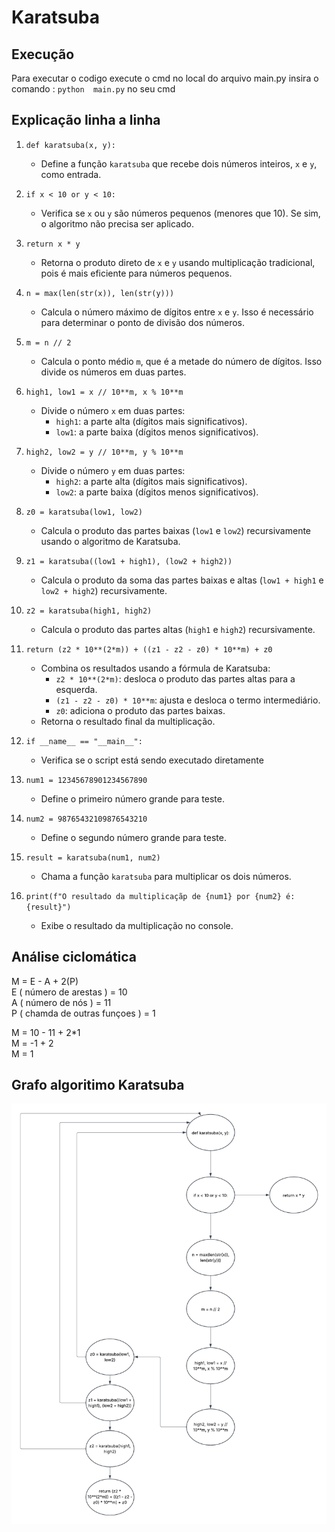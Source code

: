 # Karatsuba #
## Execução ##
Para executar o codigo execute o cmd no local do arquivo main.py 
insira o comando :
`python  main.py`
no seu cmd 

## Explicação linha a linha ##

1. `def karatsuba(x, y):`
   - Define a função `karatsuba` que recebe dois números inteiros, `x` e `y`, como entrada.

2. `if x < 10 or y < 10:`
   - Verifica se `x` ou `y` são números pequenos (menores que 10). Se sim, o algoritmo não precisa ser aplicado.

3. `return x * y`
   - Retorna o produto direto de `x` e `y` usando multiplicação tradicional, pois é mais eficiente para números pequenos.

4. `n = max(len(str(x)), len(str(y)))`
   - Calcula o número máximo de dígitos entre `x` e `y`. Isso é necessário para determinar o ponto de divisão dos números.

5. `m = n // 2`
   - Calcula o ponto médio `m`, que é a metade do número de dígitos. Isso divide os números em duas partes.

6. `high1, low1 = x // 10**m, x % 10**m`
   - Divide o número `x` em duas partes:
     - `high1`: a parte alta (dígitos mais significativos).
     - `low1`: a parte baixa (dígitos menos significativos).

7. `high2, low2 = y // 10**m, y % 10**m`
   - Divide o número `y` em duas partes:
     - `high2`: a parte alta (dígitos mais significativos).
     - `low2`: a parte baixa (dígitos menos significativos).

8. `z0 = karatsuba(low1, low2)`
   - Calcula o produto das partes baixas (`low1` e `low2`) recursivamente usando o algoritmo de Karatsuba.

9. `z1 = karatsuba((low1 + high1), (low2 + high2))`
   - Calcula o produto da soma das partes baixas e altas (`low1 + high1` e `low2 + high2`) recursivamente.

10. `z2 = karatsuba(high1, high2)`
    - Calcula o produto das partes altas (`high1` e `high2`) recursivamente.

11. `return (z2 * 10**(2*m)) + ((z1 - z2 - z0) * 10**m) + z0`
    - Combina os resultados usando a fórmula de Karatsuba:
      - `z2 * 10**(2*m)`: desloca o produto das partes altas para a esquerda.
      - `(z1 - z2 - z0) * 10**m`: ajusta e desloca o termo intermediário.
      - `z0`: adiciona o produto das partes baixas.
    - Retorna o resultado final da multiplicação.

12. `if __name__ == "__main__":`
    - Verifica se o script está sendo executado diretamente 

13. `num1 = 12345678901234567890`
    - Define o primeiro número grande para teste.

14. `num2 = 98765432109876543210`
    - Define o segundo número grande para teste.

15. `result = karatsuba(num1, num2)`
    - Chama a função `karatsuba` para multiplicar os dois números.

16. `print(f"O resultado da multiplicaçãp de {num1} por {num2} é: {result}")`
    - Exibe o resultado da multiplicação no console.

## Análise ciclomática ##
M = E - A + 2(P)  
E ( número de arestas ) = 10   
A ( número de nós ) = 11  
P ( chamda de outras funçoes ) = 1  

M = 10 - 11 + 2*1  
M = -1 + 2  
M = 1  


## Grafo algoritimo Karatsuba ##
![Grafo do algoritimo](./Artefatos/Karatsuba_grafos.png)



